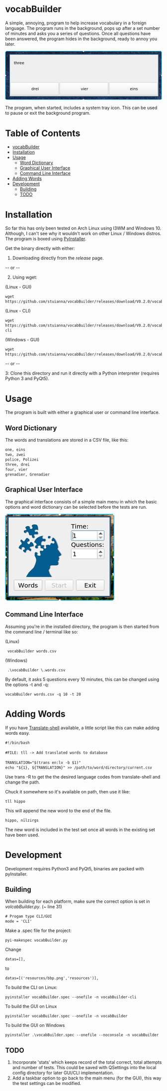 # vocabBuilder

A simple, annoying, program to help increase vocabulary in a foreign language. The program runs in the background, pops up after a set number of minutes and asks you a series of questions. Once all questions have been answered, the program hides in the background, ready to annoy you later.

![Screen Shot](resources/test_screenshot.png "Screenshot")

The program, when started, includes a system tray icon. This can be used to pause or exit the background program.

Table of Contents
=================

   * [vocabBuilder](#vocabbuilder)
   * [Installation](#installation)
   * [Usage](#usage)
      * [Word Dictionary](#word-dictionary)
      * [Graphical User Interface](#graphical-user-interface)
      * [Command Line Interface](#command-line-interface)
   * [Adding Words](#adding-words)
   * [Development](#development)
      * [Building](#building)
      * [TODO](#todo)

# Installation

So far this has only been tested on Arch Linux using I3WM and Windows 10. Although, I can't see why it wouldn't work on other Linux / Windows distros. The program is boxed using [PyInstaller](https://www.pyinstaller.org/).

Get the binary directly with either:

1. Downloading directly from the *release* page.

-- or --

2. Using wget:

(Linux - GUI)
```
wget https://github.com/stuianna/vocabBuilder/releases/download/V0.2.0/vocabBuilder
```

(Linux - CLI)
```
wget https://github.com/stuianna/vocabBuilder/releases/download/V0.2.0/vocabBuilder-cli
```

(Windows - GUI)
```
wget https://github.com/stuianna/vocabBuilder/releases/download/V0.2.0/vocabBuilder.exe
```
-- or --

3: Clone this directory and run it directly with a Python interpreter (requires Python 3 and PyQt5).

# Usage

The program is built with either a graphical user or command line interface.

## Word Dictionary

The words and translations are stored in a CSV file, like this:

```
one, eins
two, zwei
police, Polizei
three, drei
four, vier
grenadier, Grenadier
```
## Graphical User Interface

The graphical interface consists of a simple main menu in which the basic options and word dictionary can be selected before the tests are run.

![Screen Shot](resources/mainMenu_screenshot.png "Main_Screenshot")

## Command Line Interface

Assuming you're in the installed directory, the program is then started from the command line / terminal like so:

(Linux)
```
 vocabBuilder words.csv
```

(Windows)
```
 .\vocabBuilder \.words.csv
```

By default, it asks 5 questions every 10 minutes, this can be changed using the options -t and -q:
```
vocabBuilder words.csv -q 10 -t 20
```
# Adding Words

If you have [Translate-shell](https://github.com/soimort/translate-shell) available, a little script like this
can make adding words easy.

```
#!/bin/bash

#FILE: tll -> Add translated words to database

TRANSLATION="$(trans en:lv -b $1)"
echo "${1}, ${TRANSLATION}" >> /path/to/word/directory/current.csv
```
Use trans -R to get the the desired language codes from translate-shell and change the path.

Chuck it somewhere so it's available on path, then use it like:
```
tll hippo
```
This will append the new word to the end of the file.
```
hippo, nīlzirgs
```
The new word is included in the test set once all words in the existing set have been used.

# Development

Development requires Python3 and PyQt5, binaries are packed with pyInstaller.

## Building

When building for each platform, make sure the correct option is set in *volcabBuilder.py*. (~ line 31)
```
# Progam type CLI/GUI
mode = 'CLI'
```

Make a .spec file for the project:

```
pyi-makespec vocabBuilder.py
```

Change
```
datas=[],
```
to
```
datas=[('resources/bbp.png','resources')],
```



To build the CLI on Linux:

```
pyinstaller vocabBuilder.spec --onefile -n vocabBuilder-cli
```

To build the GUI on Linux

```
pyinstaller vocabBuilder.spec --onefile -n vocabBuilder
```

To build the GUI on Windows

```
pyinstaller .\vocabBuilder.spec --onefile --noconsole -n vocabBuilder
```

## TODO

1. Incorporate 'stats' which keeps record of the total correct, total attempts and number of tests. This could be saved with QSettings into the local config directory for later GUI/CLI implementation.
2. Add a taskbar option to go back to the main menu (for the GUI), this way the test settings can be modified.
